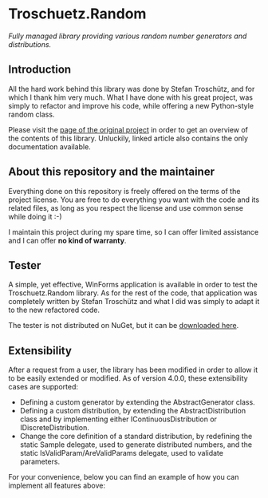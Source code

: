 Troschuetz.Random
=================

*Fully managed library providing various random number generators and distributions.*

## Introduction ##

All the hard work behind this library was done by Stefan Troschütz, and for which I thank him very much. What I have done with his great project, was simply to refactor and improve his code, while offering a new Python-style random class.

Please visit the [page of the original project](http://goo.gl/rN7my) in order to get an overview of the contents of this library. Unluckily, linked article also contains the only documentation available.

## About this repository and the maintainer ##

Everything done on this repository is freely offered on the terms of the project license. You are free to do everything you want with the code and its related files, as long as you respect the license and use common sense while doing it :-)

I maintain this project during my spare time, so I can offer limited assistance and I can offer **no kind of warranty**.

## Tester ##

A simple, yet effective, WinForms application is available in order to test the Troschuetz.Random library. As for the rest of the code, that application was completely written by Stefan Troschütz and what I did was simply to adapt it to the new refactored code.

The tester is not distributed on NuGet, but it can be [downloaded here](https://drive.google.com/open?id=0B8v0ikF4z2BicWpNRy1WeXJVaE0).

## Extensibility ##

After a request from a user, the library has been modified in order to allow it to be easily extended or modified. As of version 4.0.0, these extensibility cases are supported:
* Defining a custom generator by extending the AbstractGenerator class.
* Defining a custom distribution, by extending the AbstractDistribution class and by implementing either IContinuousDistribution or IDiscreteDistribution.
* Change the core definition of a standard distribution, by redefining the static Sample delegate, used to generate distributed numbers, and the static IsValidParam/AreValidParams delegate, used to validate parameters.

For your convenience, below you can find an example of how you can implement all features above: